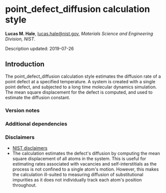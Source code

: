 # point_defect_diffusion calculation style

**Lucas M. Hale**, [lucas.hale@nist.gov](mailto:lucas.hale@nist.gov?Subject=ipr-demo), *Materials Science and Engineering Division, NIST*.

Description updated: 2019-07-26

## Introduction

The point_defect_diffusion calculation style estimates the diffusion rate of a point defect at a specified temperature.  A system is created with a single point defect, and subjected to a long time molecular dynamics simulation.  The mean square displacement for the defect is computed, and used to estimate the diffusion constant.

### Version notes

### Additional dependencies

### Disclaimers

- [NIST disclaimers](http://www.nist.gov/public_affairs/disclaimer.cfm)
- The calculation estimates the defect's diffusion by computing the mean square displacement of all atoms in the system.  This is useful for estimating rates associated with vacancies and self-interstitials as the process is not confined to a single atom's motion.  However, this makes the calculation ill-suited to measuring diffusion of substitutional impurities as it does not individually track each atom's position throughout.
